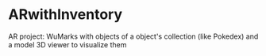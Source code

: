 # ARwithInventory
AR project: WuMarks with objects of a object's collection (like Pokedex) and a model 3D viewer to visualize them
